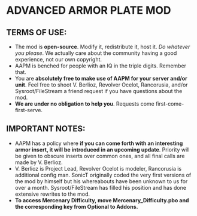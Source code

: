 # ADVANCED ARMOR PLATE MOD

## TERMS OF USE:

* The mod is **open-source**. Modify it, redistribute it, host it. *Do whatever you please*. We actually care about the community having a good experience, not our own copyright.
* AAPM is benched for people with an IQ in the triple digits. Remember that.
* You are **absolutely free to make use of AAPM for your server and/or unit**. Feel free to shoot V. Berlioz, Revolver Ocelot, Rancorusia, and/or Sysroot/FileStream a friend request if you have questions about the mod.
* **We are under no obligation to help you**. Requests come first-come-first-serve.

## IMPORTANT NOTES:

* AAPM has a policy where **if you can come forth with an interesting armor insert, it will be introduced in an upcoming update**. Priority will be given to obscure inserts over common ones, and all final calls are made by V. Berlioz.
* V. Berlioz is Project Lead, Revolver Ocelot is modeler, Rancorusia is additional config man. SonicT originally coded the very first versions of the mod by himself but his whereabouts have been unknown to us for over a month. Sysroot/FileStream has filled his position and has done extensive rewrites to the mod.
* **To access Mercenary Difficulty, move Mercenary_Difficulty.pbo and the corresponding key from Optional to Addons.**
